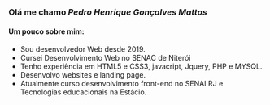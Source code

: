 ### Olá me chamo <i>Pedro Henrique Gonçalves Mattos</i>

#### Um pouco sobre mim:

* Sou desenvolvedor Web desde 2019.
* Cursei Desenvolvimento Web no SENAC de Niterói
* Tenho experiência em HTML5 e CSS3, javacript, Jquery, PHP e MYSQL.
* Desenvolvo websites e landing page.
* Atualmente curso desenvolvimento front-end no SENAI RJ e Tecnologias educacionais na Estácio.
